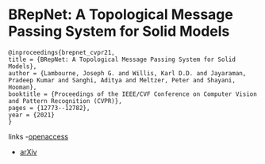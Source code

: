# BRepNet: A Topological Message Passing System for Solid Models

```
@inproceedings{brepnet_cvpr21,
title = {BRepNet: A Topological Message Passing System for Solid Models},
author = {Lambourne, Joseph G. and Willis, Karl D.D. and Jayaraman, Pradeep Kumar and Sanghi, Aditya and Meltzer, Peter and Shayani, Hooman},
booktitle = {Proceedings of the IEEE/CVF Conference on Computer Vision and Pattern Recognition (CVPR)},
pages = {12773--12782},
year = {2021}
}
```
links
-[openaccess](http://openaccess.thecvf.com//content/CVPR2021/html/Lambourne_BRepNet_A_Topological_Message_Passing_System_for_Solid_Models_CVPR_2021_paper.html)
- [arXiv](https://arxiv.org/abs/2104.00706)
